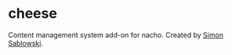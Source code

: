 cheese
========

Content management system add-on for nacho. Created by [Simon Sablowski](http://www.simsab.net).
